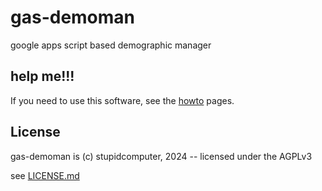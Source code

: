 # gas-demoman

google apps script based demographic manager

## help me!!!

If you need to use this software, see the [howto](./howto/) pages.

## License

gas-demoman is (c) stupidcomputer, 2024 -- licensed under the AGPLv3

see [LICENSE.md](./LICENSE.md)
